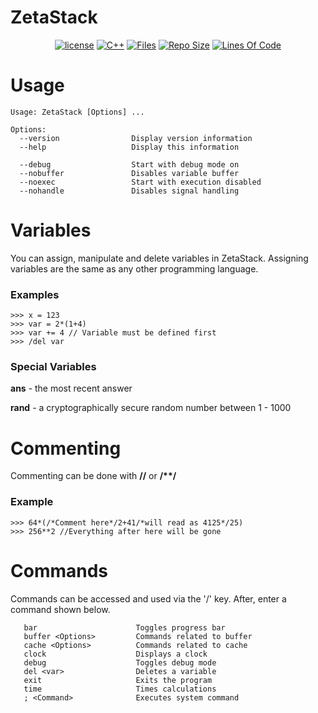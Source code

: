 # ZetaStack

<div align="center">

[![license](https://img.shields.io/github/license/Papr3ka/ZetaStack?style=flat-square)](https://github.com/Papr3ka/ZetaStack/blob/main/LICENSE)
[![C++](https://img.shields.io/badge/-C++-00599C?style=flat-square&logo=c)](https://github.com/Papr3ka)
[![Files](https://tokei.rs/b1/github/Papr3ka/ZetaStack?category=files)](https://github.com/Papr3ka/ZetaStack)
[![Repo Size](https://img.shields.io/github/repo-size/Papr3ka/ZetaStack?style=flat-square)](https://github.com/Papr3ka/ZetaStack)
[![Lines Of Code](https://tokei.rs/b1/github/Papr3ka/ZetaStack?category=code)](https://github.com/Papr3ka/ZetaStack)

</div>

# Usage

```
Usage: ZetaStack [Options] ...

Options:
  --version                Display version information
  --help                   Display this information

  --debug                  Start with debug mode on
  --nobuffer               Disables variable buffer
  --noexec                 Start with execution disabled
  --nohandle               Disables signal handling
 ```

# Variables

You can assign, manipulate and delete variables in ZetaStack. Assigning variables are the same as any other programming language.

### Examples

```
>>> x = 123
>>> var = 2*(1+4)
>>> var += 4 // Variable must be defined first
>>> /del var
```

### Special Variables

**ans** - the most recent answer

**rand** - a cryptographically secure random number between 1 - 1000

# Commenting
Commenting can be done with **//** or **/\*\*/**

### Example

```
>>> 64*(/*Comment here*/2+41/*will read as 4125*/25)
>>> 256**2 //Everything after here will be gone
```

# Commands

Commands can be accessed and used via the '/' key. After, enter a command shown below.
```
   bar                      Toggles progress bar
   buffer <Options>         Commands related to buffer
   cache <Options>          Commands related to cache
   clock                    Displays a clock
   debug                    Toggles debug mode
   del <var>                Deletes a variable
   exit                     Exits the program
   time                     Times calculations
   ; <Command>              Executes system command
```
